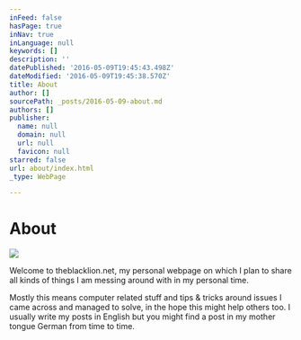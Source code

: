 ```yaml
---
inFeed: false
hasPage: true
inNav: true
inLanguage: null
keywords: []
description: ''
datePublished: '2016-05-09T19:45:43.498Z'
dateModified: '2016-05-09T19:45:38.570Z'
title: About
author: []
sourcePath: _posts/2016-05-09-about.md
authors: []
publisher:
  name: null
  domain: null
  url: null
  favicon: null
starred: false
url: about/index.html
_type: WebPage

---
```

# About
![](https://the-grid-user-content.s3-us-west-2.amazonaws.com/962cc2da-8b34-4980-b65b-69a32e44f1f4.jpg)

Welcome to theblacklion.net, my personal webpage on which I plan to share all kinds of things I am messing around with in my personal time.

Mostly this means computer related stuff and tips & tricks around issues I came across and managed to solve, in the hope this might help others too. I usually write my posts in English but you might find a post in my mother tongue German from time to time.